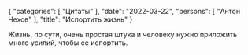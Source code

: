 {
   "categories": [
      "Цитаты"
   ],
   "date": "2022-03-22",
   "persons": [
      "Антон Чехов"
   ],
   "title": "Испортить жизнь"
}

Жизнь, по сути, очень простая штука и человеку нужно приложить много усилий, чтобы ее испортить.

